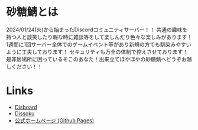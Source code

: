 # 砂糖鯖とは
2024/01/24(火)から始まったDiscordコミュニティサーバー！！
共通の趣味を持つ人と談笑したり暇な時に雑談等をして楽しんだり色々な楽しみがあります！
1週間に1回サーバー全体でのゲームイベント等があり新規の方でも馴染みやすいように工夫しております！
セキュリティも万全の体制で控えさせております！
是非居場所に困っているそこのあなた！出来立てほやほやの砂糖鯖へどうぞお越しください！！

# Links
* [Disboard](https://disboard.org/ja/server/1196218959867949198)
* [Dissoku](https://dissoku.net/ja/server/1196218959867949198)
* [公式ホームページ (Github Pages)](https://satou-server.github.io/)
